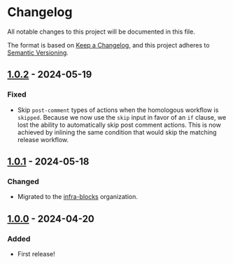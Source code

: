 # Changelog

All notable changes to this project will be documented in this file.

The format is based on [Keep a Changelog](https://keepachangelog.com/en/1.1.0/),
and this project adheres to [Semantic Versioning](https://semver.org/spec/v2.0.0.html).

## [1.0.2] - 2024-05-19

### Fixed

- Skip `post-comment` types of actions when the homologous workflow is `skipped`. Because we now use the
`skip` input in favor of an `if` clause, we lost the ability to automatically skip post comment actions. This is now
achieved by inlining the same condition that would skip the matching release workflow.

## [1.0.1] - 2024-05-18

### Changed

- Migrated to the [infra-blocks](https://github.com/infra-blocks) organization.

## [1.0.0] - 2024-04-20

### Added

- First release!

[1.0.2]: https://github.com/infra-blocks/npm-publish-from-semver-increment-workflow/compare/v1.0.1...v1.0.2
[1.0.1]: https://github.com/infra-blocks/npm-publish-from-semver-increment-workflow/compare/v1.0.0...v1.0.1
[1.0.0]: https://github.com/infra-blocks/npm-publish-from-semver-increment-workflow/releases/tag/v1.0.0
